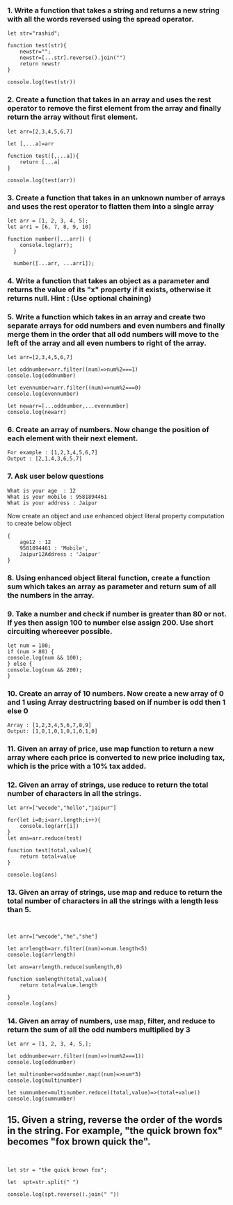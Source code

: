 
    








###  1. Write a function that takes a string and returns a new string with all the words reversed using the spread operator.


```
let str="rashid";

function test(str){
    newstr="";
    newstr=[...str].reverse().join("")
    return newstr
}

console.log(test(str))
```


### 2. Create a function that takes in an array and uses the rest operator to remove the first element from the array and finally return the array without first element.
```
let arr=[2,3,4,5,6,7]

let [,...a]=arr

function test([,...a]){
    return [...a]
}

console.log(test(arr))
```

### 3. Create a function that takes in an unknown number of arrays and uses the rest operator to flatten them into a single array
```
let arr = [1, 2, 3, 4, 5];
let arr1 = [6, 7, 8, 9, 10]

function number([...arr]) {
    console.log(arr);
  }
 
  number([...arr, ...arr1]);
  ```


### 4. Write a function that takes an object as a parameter and returns the value of its "x" property if it exists, otherwise it returns null. Hint : (Use optional chaining)

### 5. Write a function which takes in an array and create two separate arrays for odd numbers and even numbers and finally merge them in the order that all odd numbers will move to the left of the array and all even numbers to right of the array.
```
let arr=[2,3,4,5,6,7]

let oddnumber=arr.filter((num)=>num%2===1)
console.log(oddnumber)

let evennumber=arr.filter((num)=>num%2===0)
console.log(evennumber)

let newarr=[...oddnumber,...evennumber]
console.log(newarr)
```
### 6. Create an array of numbers. Now change the position of each element with their next element. 
```
For example : [1,2,3,4,5,6,7]
Output : [2,1,4,3,6,5,7]
```




### 7. Ask user below questions 
```
What is your age  : 12
What is your mobile : 9581894461
What is your address : Jaipur
```

Now create an object and use enhanced object literal property computation to create below object 
```
{
    age12 : 12
    9581894461 : 'Mobile',
    Jaipur12Address : 'Jaipur'
}
```



### 8. Using enhanced object literal function, create a function sum which takes an array as parameter and return sum of all the numbers in the array.



### 9. Take a number and check if number is greater than 80 or not. If yes then assign 100 to number else assign 200. Use short circuiting whereever possible.

```
let num = 100;
if (num > 80) {
console.log(num && 100);
} else {
console.log(num && 200);
}

```
### 10. Create an array of 10 numbers. Now create a new array of 0 and 1 using Array destructring based on if number is odd then 1 else 0
```
Array : [1,2,3,4,5,6,7,8,9]
Output: [1,0,1,0,1,0,1,0,1,0]
```





### 11. Given an array of price, use map function to return a new array where each price is converted to new price including tax, which is the price with a 10% tax added.

### 12. Given an array of strings, use reduce to return the total number of characters in all the strings.
```
let arr=["wecode","hello","jaipur"]

for(let i=0;i<arr.length;i++){
    console.log(arr[i])
}
let ans=arr.reduce(test)

function test(total,value){
    return total+value
}

console.log(ans)
```
### 13. Given an array of strings, use map and reduce to return the total number of characters in all the strings with a length less than 5.

```


let arr=["wecode","he","she"]

let arrlength=arr.filter((num)=>num.length<5)
console.log(arrlength)

let ans=arrlength.reduce(sumlength,0)

function sumlength(total,value){
    return total+value.length

}
console.log(ans)
```

### 14. Given an array of numbers, use map, filter, and reduce to return the sum of all the odd numbers multiplied by 3
````
let arr = [1, 2, 3, 4, 5,];

let oddnumber=arr.filter((num)=>(num%2===1))
console.log(oddnumber)

let multinumber=oddnumber.map((num)=>num*3)
console.log(multinumber)

let sumnumber=multinumber.reduce((total,value)=>(total+value))
console.log(sumnumber)
````



## 15. Given a string, reverse the order of the words in the string. For example, "the quick brown fox" becomes "fox brown quick the".
```


let str = "the quick brown fox";

let  spt=str.split(" ")

console.log(spt.reverse().join(" "))

```